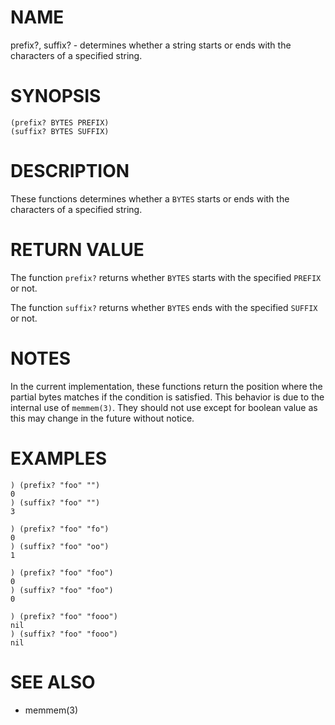 # NAME
prefix?, suffix? - determines whether a string starts or ends with the characters of a specified string.

# SYNOPSIS

    (prefix? BYTES PREFIX)
    (suffix? BYTES SUFFIX)

# DESCRIPTION
These functions determines whether a `BYTES` starts or ends with the characters of a specified string.

# RETURN VALUE
The function `prefix?` returns whether `BYTES` starts with the specified `PREFIX` or not.

The function `suffix?` returns whether `BYTES` ends with the specified `SUFFIX` or not.

# NOTES
In the current implementation, these functions return the position where the partial bytes matches if the condition is satisfied. This behavior is due to the internal use of `memmem(3)`. They should not use except for boolean value as this may change in the future without notice.

# EXAMPLES

    ) (prefix? "foo" "")
    0
    ) (suffix? "foo" "")
    3

    ) (prefix? "foo" "fo")
    0
    ) (suffix? "foo" "oo")
    1

    ) (prefix? "foo" "foo")
    0
    ) (suffix? "foo" "foo")
    0

    ) (prefix? "foo" "fooo")
    nil
    ) (suffix? "foo" "fooo")
    nil

# SEE ALSO
- memmem(3)

